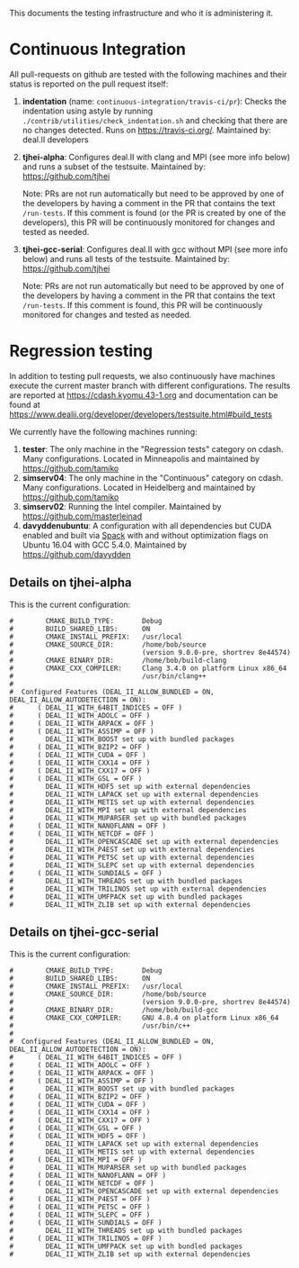 This documents the testing infrastructure and who it is administering it.

# Continuous Integration

All pull-requests on github are tested with the following machines and their status is reported on the pull request itself:

1. **indentation** (name: ``continuous-integration/travis-ci/pr``): Checks the indentation using astyle by running ``./contrib/utilities/check_indentation.sh`` and checking that there are no changes detected. Runs on https://travis-ci.org/. Maintained by: deal.II developers

2. **tjhei-alpha**: Configures deal.II with clang and MPI (see more info below) and runs a subset of the testsuite. Maintained by: https://github.com/tjhei

   Note: PRs are not run automatically but need to be approved by one of the developers by having a comment in the PR that contains the text ``/run-tests``. If this comment is found (or the PR is created by one of the developers), this PR will be continuously monitored for changes and tested as needed.

3. **tjhei-gcc-serial**: Configures deal.II with gcc without MPI (see more info below) and runs all tests of the testsuite. Maintained by: https://github.com/tjhei

   Note: PRs are not run automatically but need to be approved by one of the developers by having a comment in the PR that contains the text ``/run-tests``. If this comment is found, this PR will be continuously monitored for changes and tested as needed.

# Regression testing

In addition to testing pull requests, we also continuously have machines execute the current master branch with different configurations. The results are reported at https://cdash.kyomu.43-1.org and documentation can be found at https://www.dealii.org/developer/developers/testsuite.html#build_tests

We currently have the following machines running:

1. **tester**: The only machine in the "Regression tests" category on cdash. Many configurations. Located in Minneapolis and maintained by https://github.com/tamiko
2. **simserv04**: The only machine in the "Continuous" category on cdash. Many configurations. Located in Heidelberg and maintained by https://github.com/tamiko
3. **simserv02**: Running the Intel compiler. Maintained by https://github.com/masterleinad
4. **davyddenubuntu**: A configuration with all dependencies but CUDA enabled and built via [Spack](https://github.com/dealii/dealii/wiki/deal.II-in-Spack) with and without optimization flags on Ubuntu 16.04 with GCC 5.4.0. Maintained by https://github.com/davydden

## Details on **tjhei-alpha**

This is the current configuration:
```
#        CMAKE_BUILD_TYPE:       Debug
#        BUILD_SHARED_LIBS:      ON
#        CMAKE_INSTALL_PREFIX:   /usr/local
#        CMAKE_SOURCE_DIR:       /home/bob/source
#                                (version 9.0.0-pre, shortrev 8e44574)
#        CMAKE_BINARY_DIR:       /home/bob/build-clang
#        CMAKE_CXX_COMPILER:     Clang 3.4.0 on platform Linux x86_64
#                                /usr/bin/clang++
#
#  Configured Features (DEAL_II_ALLOW_BUNDLED = ON, DEAL_II_ALLOW_AUTODETECTION = ON):
#      ( DEAL_II_WITH_64BIT_INDICES = OFF )
#      ( DEAL_II_WITH_ADOLC = OFF )
#      ( DEAL_II_WITH_ARPACK = OFF )
#      ( DEAL_II_WITH_ASSIMP = OFF )
#        DEAL_II_WITH_BOOST set up with bundled packages
#      ( DEAL_II_WITH_BZIP2 = OFF )
#      ( DEAL_II_WITH_CUDA = OFF )
#      ( DEAL_II_WITH_CXX14 = OFF )
#      ( DEAL_II_WITH_CXX17 = OFF )
#      ( DEAL_II_WITH_GSL = OFF )
#        DEAL_II_WITH_HDF5 set up with external dependencies
#        DEAL_II_WITH_LAPACK set up with external dependencies
#        DEAL_II_WITH_METIS set up with external dependencies
#        DEAL_II_WITH_MPI set up with external dependencies
#        DEAL_II_WITH_MUPARSER set up with bundled packages
#      ( DEAL_II_WITH_NANOFLANN = OFF )
#      ( DEAL_II_WITH_NETCDF = OFF )
#        DEAL_II_WITH_OPENCASCADE set up with external dependencies
#        DEAL_II_WITH_P4EST set up with external dependencies
#        DEAL_II_WITH_PETSC set up with external dependencies
#        DEAL_II_WITH_SLEPC set up with external dependencies
#      ( DEAL_II_WITH_SUNDIALS = OFF )
#        DEAL_II_WITH_THREADS set up with bundled packages
#        DEAL_II_WITH_TRILINOS set up with external dependencies
#        DEAL_II_WITH_UMFPACK set up with bundled packages
#        DEAL_II_WITH_ZLIB set up with external dependencies
```

## Details on **tjhei-gcc-serial**

This is the current configuration:
```
#        CMAKE_BUILD_TYPE:       Debug
#        BUILD_SHARED_LIBS:      ON
#        CMAKE_INSTALL_PREFIX:   /usr/local
#        CMAKE_SOURCE_DIR:       /home/bob/source
#                                (version 9.0.0-pre, shortrev 8e44574)
#        CMAKE_BINARY_DIR:       /home/bob/build-gcc
#        CMAKE_CXX_COMPILER:     GNU 4.8.4 on platform Linux x86_64
#                                /usr/bin/c++
#
#  Configured Features (DEAL_II_ALLOW_BUNDLED = ON, DEAL_II_ALLOW_AUTODETECTION = ON):
#      ( DEAL_II_WITH_64BIT_INDICES = OFF )
#      ( DEAL_II_WITH_ADOLC = OFF )
#      ( DEAL_II_WITH_ARPACK = OFF )
#      ( DEAL_II_WITH_ASSIMP = OFF )
#        DEAL_II_WITH_BOOST set up with bundled packages
#      ( DEAL_II_WITH_BZIP2 = OFF )
#      ( DEAL_II_WITH_CUDA = OFF )
#      ( DEAL_II_WITH_CXX14 = OFF )
#      ( DEAL_II_WITH_CXX17 = OFF )
#      ( DEAL_II_WITH_GSL = OFF )
#      ( DEAL_II_WITH_HDF5 = OFF )
#        DEAL_II_WITH_LAPACK set up with external dependencies
#        DEAL_II_WITH_METIS set up with external dependencies
#      ( DEAL_II_WITH_MPI = OFF )
#        DEAL_II_WITH_MUPARSER set up with bundled packages
#      ( DEAL_II_WITH_NANOFLANN = OFF )
#      ( DEAL_II_WITH_NETCDF = OFF )
#        DEAL_II_WITH_OPENCASCADE set up with external dependencies
#      ( DEAL_II_WITH_P4EST = OFF )
#      ( DEAL_II_WITH_PETSC = OFF )
#      ( DEAL_II_WITH_SLEPC = OFF )
#      ( DEAL_II_WITH_SUNDIALS = OFF )
#        DEAL_II_WITH_THREADS set up with bundled packages
#      ( DEAL_II_WITH_TRILINOS = OFF )
#        DEAL_II_WITH_UMFPACK set up with bundled packages
#        DEAL_II_WITH_ZLIB set up with external dependencies
```
